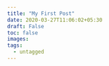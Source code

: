 ```yaml
---
title: "My First Post"
date: 2020-03-27T11:06:02+05:30
draft: False
toc: false
images:
tags:
  - untagged
---
```


